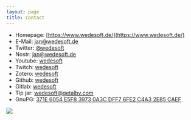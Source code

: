 ```yaml
---
layout: page
title: Contact
---
```


* Homepage: [https://www.wedesoft.de/](https://www.wedesoft.de/)
* E-Mail: [jan@wedesoft.de](mailto:jan@wedesoft.de)
* Twitter: [@wedesoft](https://twitter.com/wedesoft)
* Nostr: [jan@wedesoft.de](https://coracle.social/npub12n5uzstmwww0vrne25lkdr68vugeqsh78r022vlzm2jh9rp7uz7qs0w3nr/notes)
* Youtube: [wedesoft](https://www.youtube.com/user/wedesoft)
* Twitch: [wedesoft](https://www.twitch.tv/wedesoft)
* Zotero: [wedesoft](https://www.zotero.org/wedesoft/items)
* Github: [wedesoft](https://github.com/wedesoft/)
* Gitlab: [wedesoft](https://gitlab.com/wedesoft/)
* Tip jar: [wedesoft@getalby.com](https://getalby.com/wedesoft)
* GnuPG: [371E 6054 E5F8 3973 0A3C  DFF7 6FE2 C4A3 2E85 CAEF](../gnupg-wedekind.asc)

![](../pics/qrcode.png)
